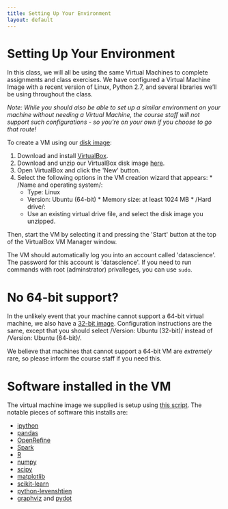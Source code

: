 ```yaml
---
title: Setting Up Your Environment
layout: default
---
```


# Setting Up Your Environment

In this class, we will all be using the same Virtual Machines to complete assignments and class exercises. We have configured a Virtual Machine Image with a recent version of Linux, Python 2.7, and several libraries we’ll be using throughout the class. 

*Note: While you should also be able to set up a similar environment on your machine without needing a Virtual Machine, the course staff will not support such configurations - so you’re on your own if you choose to go that route!*

To create a VM using our [disk image](https://www.eecs.berkeley.edu/~charles/datascience-fa14-images/images-amd64.vdi.zip):
1.   Download and install [VirtualBox](https://www.virtualbox.org).
2.   Download and unzip our VirtualBox disk image [here](https://www.eecs.berkeley.edu/~charles/datascience-fa14-images/images-amd64.vdi.zip).
3.   Open VirtualBox and click the 'New' button.
4.   Select the following options in the VM creation wizard that appears:
    *    /Name and operating system/:
        *    Type: Linux
        *    Version: Ubuntu (64-bit)
    *    Memory size: at least 1024 MB
    *    /Hard drive/:
        *    Use an existing virtual drive file, and select the disk image you unzipped.

Then, start the VM by selecting it and pressing the 'Start' button at the top of the VirtualBox VM Manager window.

The VM should automatically log you into an account called 'datascience'. The password for this account is
'datascience'. If you need to run commands with root (adminstrator) privalleges, you can use `sudo`.

# No 64-bit support? 

In the unlikely event that your machine cannot support a 64-bit virtual machine, we also have a [32-bit image](https://www.eecs.berkeley.edu/~charles/datascience-fa14-images/images-i386.vdi). Configuration instructions are the same, except that you should select /Version: Ubuntu (32-bit)/ instead of /Version: Ubuntu (64-bit)/.

We believe that machines that cannot support a 64-bit VM are *extremely* rare, so please inform the course staff if you need this.

# Software installed in the VM

The virtual machine image we supplied is setup using [this script](https://github.com/woggle/datascience-vm-scripts/blob/master/post-build-script.sh). The notable pieces of software this installs are:

*   [ipython](http://ipython.org/)
*   [pandas](http://pandas.pydata.org/)
*   [OpenRefine](https://github.com/OpenRefine/OpenRefine/)
*   [Spark](https://spark.apache.org/)
*   [R](http://www.r-project.org/)
*   [numpy](http://www.numpy.org/)
*   [scipy](http://www.scipy.org/)
*   [matplotlib](http://matplotlib.org/)
*   [scikit-learn](http://http://scikit-learn.org/stable/)
*   [python-levenshtien](https://pypi.python.org/pypi/python-Levenshtein/)
*   [graphviz](http://www.graphviz.org/) and [pydot](https://pypi.python.org/pypi/pydot)
